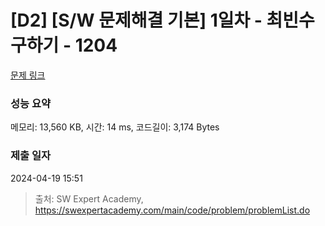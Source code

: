 # [D2] [S/W 문제해결 기본] 1일차 - 최빈수 구하기 - 1204 

[문제 링크](https://swexpertacademy.com/main/code/problem/problemDetail.do?contestProbId=AV13zo1KAAACFAYh) 

### 성능 요약

메모리: 13,560 KB, 시간: 14 ms, 코드길이: 3,174 Bytes

### 제출 일자

2024-04-19 15:51



> 출처: SW Expert Academy, https://swexpertacademy.com/main/code/problem/problemList.do